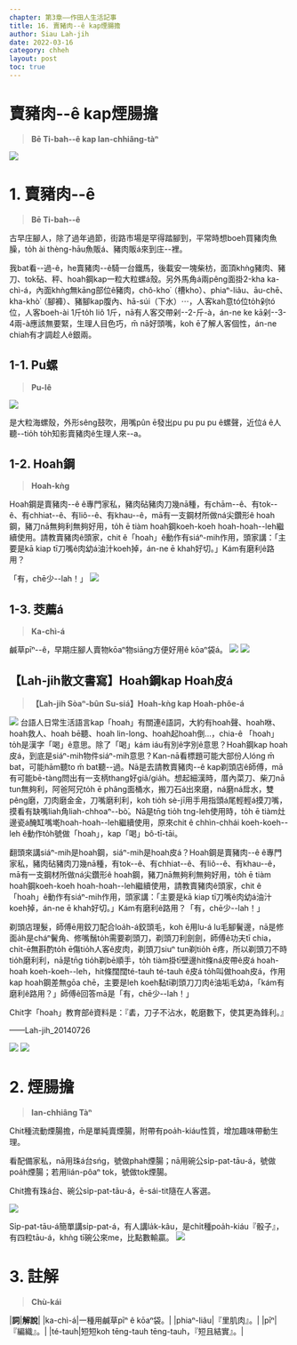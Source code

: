 ```yaml
---
chapter: 第3章——作田人生活記事
title: 16. 賣豬肉--ê kap煙腸擔
author: Siau Lah-jih
date: 2022-03-16
category: chheh
layout: post
toc: true
---
```


# 賣豬肉--ê kap煙腸擔
> **Bē Ti-bah--ê kap Ian-chhiâng-tàⁿ**

![](../too5/17/17-38-2.jpg)

# 1. 賣豬肉--ê
> **Bē Ti-bah--ê**

古早庄腳人，除了過年過節，街路市場是罕得踏腳到，平常時想boeh買豬肉魚臊，to̍h ài thèng-hāu魚販á、豬肉販á來到庄--裡。

我bat看--過-ê，he賣豬肉--ê騎一台鐵馬，後載安一塊柴枋，面頂khǹg豬肉、豬刀、tok砧、秤、hoah鋼kap一粒大粒螺á殼。另外馬角á兩pêng面掛2-kha ka-chì-á，內面khǹg無kāng部位ê豬肉，chô-kho͘（槽kho͘）、phiaⁿ-liâu、āu-chē、kha-khò͘（腳褲）、豬腳kap腹內、hā-súi（下水）⋯，人客kah意tó位to̍h剁tó位，人客boeh-ài 1斤to̍h liô 1斤，nā有人客交帶剁--2-斤-à，án-ne ke kā剁--3-4兩-à應該無要緊，生理人目色巧，m̄ nā好頭嘴，koh ē了解人客個性，án-ne chiah有才調趁人ê銀兩。

## 1-1. Pu螺
> **Pu-lê**

![](../too5/17/17-10-1螺仔殼.jpg)

是大粒海螺殼，外形sêng鼓吹，用嘴pûn ē發出pu pu pu pu ê螺聲，近位á ê人聽--tio̍h to̍h知影賣豬肉ê生理人來--a。
## 1-2. Hoah鋼
> **Hoah-kǹg**

Hoah鋼是賣豬肉--ê ê專門家私，豬肉砧豬肉刀幾nā種，有chām--ê、有tok--ê、有chhiat--ê、有liô--ê、有khau--ê，mā有一支鋼材所做ná尖鑽形ê hoah鋼，豬刀nā無夠利無夠好用，to̍h ē tiàm hoah鋼koeh-koeh hoah-hoah--leh繼續使用。請教賣豬肉ê頭家，chit ê「hoah」ê動作有siáⁿ-mih作用，頭家講：「主要是kā kiap tī刀嘴ê肉幼á油汁koeh掉，án-ne ē khah好切。」Kám有磨利ê路用？

「有，chē少--lah！」
![](../too5/17/17-10-2砉鋼.jpg)

## 1-3. 茭薦á
> **Ka-chì-á**

鹹草pīⁿ--ê，早期庄腳人賣物kōaⁿ物siāng方便好用ê kōaⁿ袋á。
![](../too5/17/17-10-3加薦仔竹塘.jpg)
![](../too5/17/17-10-4茭薦.jpg)

## 【Lah-jih散文書寫】Hoah鋼kap Hoah皮á
> **【Lah-jih Sòaⁿ-bûn Su-siá】Hoah-kǹg kap Hoah-phôe-á**
     
![](../too5/17/17-39-4砉鋼.jpg)
台語人日常生活語言kap「hoah」有關連ê語詞，大約有hoah聲、hoah咻、hoah救人、hoah bē聽、hoah lin-long、hoah起hoah倒…，chia-ê 「hoah」 to̍h是漢字「喝」ê意思。除了「喝」kám iáu有別ê字別ê意思？Hoah鋼kap hoah皮á，到底是siáⁿ-mih物件siáⁿ-mih意思？Kan-nā看標題可能大部份人lóng m̄ bat，可能hām聽to m̄ bat聽--過。Nā是去請教賣豬肉--ê kap剃頭店ê師傅，mā有可能bē-tàng問出有一支柄thang好giâ/gia̍h。想起細漢時，厝內菜刀、柴刀nā tun無夠利，阿爸阿兄to̍h ē phâng面桶水，搬刀石á出來磨，ná磨ná戽水，雙pêng磨，刀肉磨金金，刀嘴磨利利，koh tio̍h sè-jī用手用指頭á尾輕輕á摸刀嘴，摸看有缺嘴liah角liah-chhoaⁿ--bò͘。Nā是tn̄g tio̍h tng-leh使用時，to̍h ē tiàm灶邊瓷á醃缸嘴墘hoah-hoah--leh繼續使用，原來chit ê chhìn-chhái koeh-koeh--leh ê動作to̍h號做「hoah」，kap「喝」bô-tī-tāi。

翻頭來講siáⁿ-mih是hoah鋼，siáⁿ-mih是hoah皮á？Hoah鋼是賣豬肉--ê ê專門家私，豬肉砧豬肉刀幾nā種，有tok--ê、有chhiat--ê、有liô--ê、有khau--ê，mā有一支鋼材所做ná尖鑽形ê hoah鋼，豬刀nā無夠利無夠好用，to̍h ē tiàm hoah鋼koeh-koeh hoah-hoah--leh繼續使用，請教賣豬肉ê頭家，chit ê「hoah」ê動作有siáⁿ-mih作用，頭家講：「主要是kā kiap tī刀嘴ê肉幼á油汁koeh掉，án-ne ē khah好切。」Kám有磨利ê路用？「有，chē少--lah！」

剃頭店理髮，師傅ē用鉸刀配合loa̍h-á鉸頭毛，koh ē用lu-á lu毛腳鬢邊，nā是修面a̍h是cháⁿ鬢角、修嘴鬚to̍h需要剃頭刀，剃頭刀利劍劍，師傅ê功夫tī chia，chi̍t-ē無斟酌to̍h ē傷tio̍h人客ê皮肉，剃頭刀siuⁿ tun剃tio̍h ē疼，所以剃頭刀不時tio̍h磨利利，nā是tn̄g tio̍h剃bē順手，to̍h tiàm掛tī壁邊hit條ná皮帶ê皮á hoah-hoah koeh-koeh--leh，hit條闊闊té-tauh té-tauh ê皮á to̍h叫做hoah皮á，作用kap hoah鋼差無gōa chē，主要是leh koeh黏tī剃頭刀刀肉ê油垢毛幼á，「kám有磨利ê路用？」師傅ê回答mā是「有，chē少--lah！」

Chit字「hoah」教育部ê資料是：『砉，刀子不沾水，乾磨數下，使其更為鋒利。』

——Lah-jih_20140726

![](../too5/17/17-39-5砉皮仔.jpg)
![](../too5/17/17-39-5a砉皮.jpg)


# 2. 煙腸擔
> **Ian-chhiâng Tàⁿ**

Chit種流動煙腸擔，m̄是單純賣煙腸，附帶有poa̍h-kiáu性質，增加趣味帶動生理。

看配備家私，nā用珠á台sńg，號做phah煙腸；nā用碗公si̍p-pat-tāu-á，號做poa̍h煙腸；若用lián-pôaⁿ tok，號做tok煙腸。

Chit擔有珠á台、碗公si̍p-pat-tāu-á，ē-sái-tit隨在人客選。

![](../too5/17/17-38-1.jpg)

Si̍p-pat-tāu-á簡單講si̍p-pat-á，有人講la̍k-kâu，是chi̍t種poa̍h-kiáu『骰子』，有四粒tāu-á，khǹg tī碗公來me，比點數輸贏。
![](../too5/17/17-38-3十八骰仔.jpg)

# 3. 註解
> **Chù-kái**

|**詞**|**解說**|
|ka-chì-á|一種用鹹草pīⁿ ê kōaⁿ袋。|
|phiaⁿ-liâu|『里肌肉』。|
|pīⁿ|『編織』。|
|té-tauh|短短koh tēng-tauh tēng-tauh，『短且結實』。|